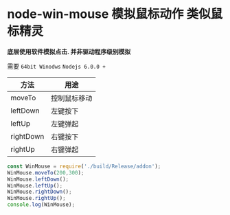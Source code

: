 # node-win-mouse 模拟鼠标动作 类似鼠标精灵

__底层使用软件模拟点击. 并非驱动程序级别模拟__


需要 `64bit Winodws`   `Nodejs 6.0.0 + `


|方法|用途|
|---|---|
|moveTo|控制鼠标移动|
|leftDown|左键按下|
|leftUp|左键弹起|
|rightDown|右键按下|
|rightUp|右键弹起|

```javascript
const WinMouse = require('./build/Release/addon');
WinMouse.moveTo(200,300);
WinMouse.leftDown();
WinMouse.leftUp();
WinMouse.rightDown();
WinMouse.rightUp();
console.log(WinMouse); 
```


